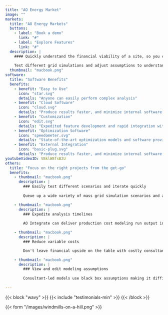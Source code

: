 ```yaml
---
title: "AO Energy Market"
image: ""
markets:
  title: "AO Energy Markets"
  buttons:
    - label: "Book a demo"
      link: "#"
    - label: "Explore Features"
      link: "#"
  description: |
    #### Quickly understand the financial viability of a site, so you can focus on the right projects sooner.
    
    Test different grid simulations and adjust assumptions to understand key considerations, including: basis risk, pricing, congestion, and overall financial viability of a site.
  thumbnail: "macbook.png"
software:
  title: "Software Benefits"
  benefits:
    - benefit: "Easy to Use"
      icon: "star.svg"
      details: "Anyone can easily perform complex analysis"
    - benefit: "Cloud Software"
      icon: "cloud.svg"
      details: "Produce results faster, and minimize internal software management"
    - benefit: "Customization"
      icon: "edit.svg"
      details: "Expedited feature development and rapid integration with existing tools"
    - benefit: "Optimization Software"
      icon: "speedometer.svg"
      details: "State-of-the-art optimization models and software provide highly accurate and precise results"
    - benefit: "External Integration"
      icon: "basic-plug.svg"
      details: "Produce results faster, and minimize internal software management"
youtubeVideoID: VBklW8fsB2U
others:
  title: "Focus on the right projects from the get-go"
  benefits:
    - thumbnail: "macbook.png"
      description: |
        ### Easily test different scenarios and iterate quickly
        
        Queue up a wide variety of mass grid simulation scenarios and adjust parameters after the initial run to find the right configuration. Consultant-provided runs typically only include a few scenario views and revised scenarios come with additional multi-week timelines.

    - thumbnail: "macbook.png"
      description: |
        ### Expedite analysis timelines
        
        AO Integrate can deliver production cost modeling run output in a matter of hours vs. 2-4 weeks with consultants.

    - thumbnail: "macbook.png"
      description: |
        ### Reduce variable costs

        Don't leave financial upside on the table with costly consultant-led modeling runs. Our solution allows you to cost-effectively evaluate as many scenarios as needed to optimize your project and identify the ideal parameters.

    - thumbnail: "macbook.png"
      description: |
        ### View and edit modeling assumptions
        
        Consultant-led models use black box assumptions making it difficult for developers to understand what is being analyzed and adjust parameters as needed. We use an open modeling approach so you can clearly view and augment the assumptions to better align with your team's approach.
        
---
```


{{< block "wavy" >}}
{{< include "testimonials-min" >}}
{{< /block >}}

{{< form "/images/windmills-on-a-hill.png" >}}
